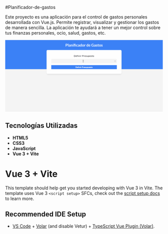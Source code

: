 #Planificador-de-gastos

Este proyecto es una aplicación para el control de gastos personales desarrollada con Vue.js. 
Permite registrar, visualizar y gestionar los gastos de manera sencilla. La aplicación te ayudará a tener un mejor control sobre tus finanzas personales, ocio, salud, gastos, etc.



![Demostración planificador](src/assets/gif/planificador.gif)



## Tecnologías Utilizadas

- **HTML5**
- **CSS3**
- **JavaScript**
- **Vue 3 + Vite**

# Vue 3 + Vite

This template should help get you started developing with Vue 3 in Vite. The template uses Vue 3 `<script setup>` SFCs, check out the [script setup docs](https://v3.vuejs.org/api/sfc-script-setup.html#sfc-script-setup) to learn more.

## Recommended IDE Setup

- [VS Code](https://code.visualstudio.com/) + [Volar](https://marketplace.visualstudio.com/items?itemName=Vue.volar) (and disable Vetur) + [TypeScript Vue Plugin (Volar)](https://marketplace.visualstudio.com/items?itemName=Vue.vscode-typescript-vue-plugin).
